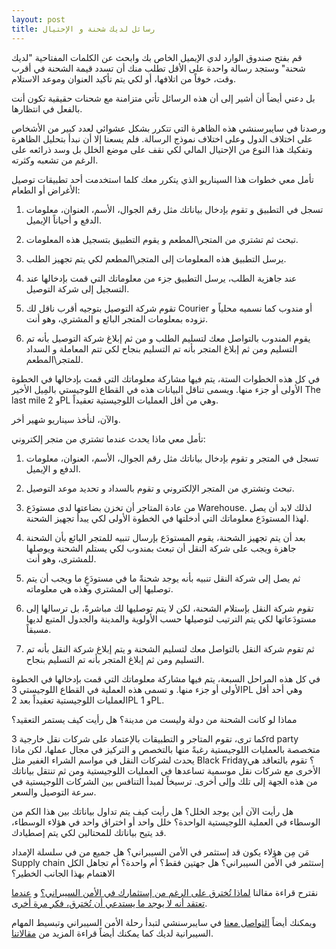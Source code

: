 ```yaml
---
layout: post
title: رسائل لديك شحنة و الإحتيال
---
```



قم بفتح صندوق الوارد لدي الإيميل الخاص بك وابحث عن الكلمات المفتاحية "لديك شحنة" وستجد رسالة واحدة على الأقل تطلب منك أن تسدد قيمة الشحنة في أقرب وقت، خوفاً من اتلافها، أو لكي يتم تأكيد العنوان وموعد الاستلام.

بل دعني أيضاً أن أشير إلى أن هذه الرسائل تأتي متزامنة مع شحنات حقيقية تكون أنت بالفعل في انتظارها.

ورصدنا في سايبرسنشي هذه الظاهرة التي تتكرر بشكل عشوائي لعدد كبير من الأشخاص على اختلاف الدول وعلى اختلاف نموذج الرسالة. فلم يسعنا إلا أن نبدأ بتحليل الظاهرة وتفكيك هذا النوع من الإحتيال المالي لكي نقف على موضع الخلل بل وسد ذرائعه على الرغم من تشعبه وكثرته.

تأمل معي خطوات هذا السيناريو الذي يتكرر معك كلما استخدمت أحد تطبيقات توصيل الأغراض أو الطعام:

1. تسجل في التطبيق و تقوم بإدخال بياناتك مثل رقم الجوال، الأسم، العنوان، معلومات الدفع و أحياناً الإيميل. 

2. تبحث ثم تشتري من المتجر\المطعم و يقوم التطبيق بتسجيل هذه المعلومات.

3. يرسل التطبيق هذه المعلومات إلى المتجر\المطعم لكي يتم تجهيز الطلب.

4. عند جاهزية الطلب، يرسل التطبيق جزء من معلوماتك التي قمت بإدخالها عند التسجيل إلى شركة التوصيل.

5. تقوم شركة التوصيل بتوجيه أقرب ناقل لك Courier أو مندوب كما نسميه محلياً و تزوده بمعلومات المتجر البائع و المشتري، وهو أنت.

6. يقوم المندوب بالتواصل معك لتسليم الطلب و من ثم إبلاغ شركة التوصيل بأنه تم التسليم ومن ثم إبلاغ المتجر بأنه تم التسليم بنجاح لكي تتم المعاملة و السداد للمتجر\المطعم.

في كل هذه الخطوات الستة، يتم فيها مشاركة معلوماتك التي قمت بإدخالها في الخطوة الأولى أو جزء منها. ويسمى تناقل البيانات هذه في القطاع اللوجيستي بالمِيل الأخير The last mile و 2PL وهي من أقل العمليات اللوجيستية تعقيداً.

والآن، لنأخذ سيناريو شهير أخر.

تأمل معي ماذا يحدث عندما تشتري من متجر إلكتروني:

1. تسجل في المتجر و تقوم بإدخال بياناتك مثل رقم الجوال، الأسم، العنوان، معلومات الدفع و الإيميل.

2. تبحث وتشتري من المتجر الإلكتروني و تقوم بالسداد و تحديد موعد التوصيل.

3. من عادة المتاجر أن تخزن بضاعتها لدى مستودَع Warehouse. لذلك لابد أن يصل لهذا المستودَع معلوماتك التي أدخلتها في الخطوة الأولى لكي يبدأ تجهيز الشحنة.
 
4. بعد أن يتم تجهيز الشحنة، يقوم المستودَع بإرسال تنبيه للمتجر البائع بأن الشحنة جاهزة ويجب على شركة النقل أن تبعث بمندوب لكي يستلم الشحنة ويوصلها للمشترى، وهو أنت.
 
5. ثم يصل إلى شركة النقل تنبيه بأنه يوجد شحنةً ما في مستودَعٍ ما ويجب أن يتم توصليها إلى المشتري وهذه هي معلوماته.
 
6. تقوم شركة النقل بإستلام الشحنة، لكن لا يتم توصليها لك مباشرةً، بل ترسالها إلى مستودَعاتها لكي يتم الترتيب لتوصيلها حسب الأولوية والمدينة والجدول المتبع لديها مسبقاً.

7. ثم تقوم شركة النقل بالتواصل معك لتسليم الشحنة و يتم إبلاغ شركة النقل بأنه تم التسليم ومن ثم إبلاغ المتجر بأنه تم التسليم بنجاح.

في كل هذه المراحل السبعة، يتم فيها مشاركة معلوماتك التي قمت بإدخالها في الخطوة الأولى أو جزء منها. و تسمى هذه العملية في القطاع اللوجيستي 3PL وهي أحد أقل العمليات اللوجيستية تعقيداً بعد 2PL و 1PL.

مماذا لو كانت الشحنة من دولة وليست من مدينة؟ هل رأيت كيف يستمر التعقيد؟

كما ترى، تقوم المتاجر و التطبيقات بالإعتماد على شركات نقل خارجية 3rd party متخصصة بالعمليات اللوجيستية رغبةً منها بالتخصص و التركيز في مجال عملها، لكن ماذا يحدث لشركات النقل في مواسم الشراء الغفير مثل Black Friday؟ تقوم بالتعاقد هي الأخرى مع شركات نقل موسمية تساعدها في العمليات اللوجيستية ومن ثم تنتقل بياناتك من هذه الجهة إلى تلك وإلى أخرى. ترسيخاً لمبدأ التنافس بين الشركات اللوجيستية في سرعة التوصيل والسعر.

هل رأيت الآن أين يوجد الخلل؟ هل رأيت كيف يتم تداول بياناتك بين هذا الكم من الوسطاء في العملية اللوجيستية الواحدة؟ خلل واحد أو اختراق واحد في هؤلاء الوسطاء، قد يتيح بياناتك للمحتالين لكي يتم إصطيادك.

مَن مِن هؤلاء يكون قد إستثمر في الأمن السيبراني؟ هل جميع من في سلسلة الإمداد Supply chain إستثمر في الأمن السيبراني؟ هل جهتين فقط؟ أم واحدة؟ أم تجاهل الكل الاهتمام بهذا الجانب الخطير؟

نقترح قراءة مقالنا [لماذا تُخترق على الرغم من إستثمارك في الأمن السيبراني؟](https://blog.cybersenshi.com/going-back-to-basics-in-cybersecurity) و [عندما تعتقد أنه لا يوجد ما يستدعي أن تُخترق، فكر مرة أخرى](https://blog.cybersenshi.com/why-i-get-hacked/).

ويمكنك أيضاً [التواصل معنا](https://www.cybersenshi.com/pages/contact/) في سايبرسنشي لتبدأ رحلة الأمن السيبراني وتبسيط المهام السيبرانية لديك كما يمكنك أيضاً قراءة المزيد من [مقالاتنا](https://blog.cybersenshi.com/).
